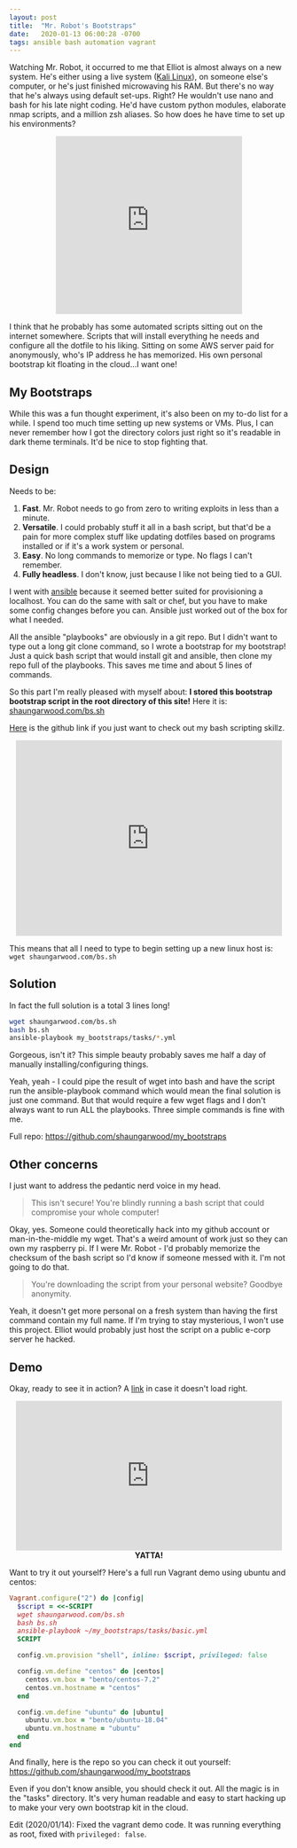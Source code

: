 ```yaml
---
layout: post
title:  "Mr. Robot's Bootstraps"
date:   2020-01-13 06:00:28 -0700
tags: ansible bash automation vagrant
---
```


Watching Mr. Robot, it occurred to me that Elliot is almost always on a new system. He's either using a live system ([Kali Linux](https://www.kali.org/)), on someone else's computer, or he's just finished microwaving his RAM. But there's no way that he's always using default set-ups. Right? He wouldn't use nano and bash for his late night coding. He'd have custom python modules, elaborate nmap scripts, and a million zsh aliases. So how does he have time to set up his environments?

<center>
  <iframe src="https://giphy.com/embed/ZKQpx4TYrxTtS" width="336" height="321" frameBorder="0" allowFullScreen>
  </iframe>
</center>

I think that he probably has some automated scripts sitting out on the internet somewhere. Scripts that will install everything he needs and configure all the dotfile to his liking. Sitting on some AWS server paid for anonymously, who's IP address he has memorized. His own personal bootstrap kit floating in the cloud...I want one!

## My Bootstraps

While this was a fun thought experiment, it's also been on my to-do list for a while. I spend too much time setting up new systems or VMs. Plus, I can never remember how I got the directory colors just right so it's readable in dark theme terminals. It'd be nice to stop fighting that.

## Design

Needs to be:
1. **Fast**. Mr. Robot needs to go from zero to writing exploits in less than a minute.
2. **Versatile**. I could probably stuff it all in a bash script, but that'd be a pain for more complex stuff like updating dotfiles based on programs installed or if it's a work system or personal.
3. **Easy**. No long commands to memorize or type. No flags I can't remember.
4. **Fully headless**. I don't know, just because I like not being tied to a GUI.

I went with [ansible](https://www.ansible.com/) because it seemed better suited for provisioning a localhost. You can do the same with salt or chef, but you have to make some config changes before you can. Ansible just worked out of the box for what I needed.

All the ansible "playbooks" are obviously in a git repo. But I didn't want to type out a long git clone command, so I wrote a bootstrap for my bootstrap! Just a quick bash script that would install git and ansible, then clone my repo full of the playbooks. This saves me time and about 5 lines of commands.

So this part I'm really pleased with myself about: **I stored this bootstrap bootstrap script in the root directory of this site!** Here it is:
<a href="https://shaungarwood.com/bs.sh">shaungarwood.com/bs.sh</a>

[Here](https://github.com/shaungarwood/my_bootstraps/blob/master/bin/initial-bootstrap.sh) is the github link if you just want to check out my bash scripting skillz.

<center>
  <iframe src="https://giphy.com/embed/WiM5K1e9MtEic" width="480" height="353" frameBorder="0" class="giphy-embed" allowFullScreen>
  </iframe>
</center>


This means that all I need to type to begin setting up a new linux host is:
```wget shaungarwood.com/bs.sh```

## Solution

In fact the full solution is a total 3 lines long!

```bash
wget shaungarwood.com/bs.sh
bash bs.sh
ansible-playbook my_bootstraps/tasks/*.yml
```

Gorgeous, isn't it? This simple beauty probably saves me half a day of manually installing/configuring things.

Yeah, yeah - I could pipe the result of wget into bash and have the script run the ansible-playbook command which would mean the final solution is just one command. But that would require a few wget flags and I don't always want to run ALL the playbooks. Three simple commands is fine with me.

Full repo:
<a href="https://github.com/shaungarwood/my_bootstraps">https://github.com/shaungarwood/my_bootstraps</a>

## Other concerns

I just want to address the pedantic nerd voice in my head.

> This isn't secure! You're blindly running a bash script that could compromise your whole computer!

Okay, yes. Someone could theoretically hack into my github account or man-in-the-middle my wget. That's a weird amount of work just so they can own my raspberry pi. If I were Mr. Robot - I'd probably memorize the checksum of the bash script so I'd know if someone messed with it. I'm not going to do that.

> You're downloading the script from your personal website? Goodbye anonymity.

Yeah, it doesn't get more personal on a fresh system than having the first command contain my full name. If I'm trying to stay mysterious, I won't use this project. Elliot would probably just host the script on a public e-corp server he hacked.

## Demo

Okay, ready to see it in action? A <a href="https://asciinema.org/a/oOVnonDr00420VksGn99HN8H9">link</a> in case it doesn't load right.

<center>
  <script id="asciicast-oOVnonDr00420VksGn99HN8H9" src="https://asciinema.org/a/oOVnonDr00420VksGn99HN8H9.js?speed=1.1&size=medium" async>
  </script>
</center>

<center>
  <iframe src="https://giphy.com/embed/RPwrO4b46mOdy" width="480" height="270" frameBorder="0" class="giphy-embed" allowFullScreen>
  </iframe>
</center>
<center><b>YATTA!</b></center>


Want to try it out yourself? Here's a full run Vagrant demo using ubuntu and centos:
```ruby
Vagrant.configure("2") do |config|
  $script = <<-SCRIPT
  wget shaungarwood.com/bs.sh
  bash bs.sh
  ansible-playbook ~/my_bootstraps/tasks/basic.yml
  SCRIPT

  config.vm.provision "shell", inline: $script, privileged: false

  config.vm.define "centos" do |centos|
    centos.vm.box = "bento/centos-7.2"
    centos.vm.hostname = "centos"
  end

  config.vm.define "ubuntu" do |ubuntu|
    ubuntu.vm.box = "bento/ubuntu-18.04"
    ubuntu.vm.hostname = "ubuntu"
  end
end
```

And finally, here is the repo so you can check it out yourself:
<a href="https://github.com/shaungarwood/my_bootstraps">https://github.com/shaungarwood/my_bootstraps</a>

Even if you don't know ansible, you should check it out. All the magic is in the "tasks" directory. It's very human readable and easy to start hacking up to make your very own bootstrap kit in the cloud.

Edit (2020/01/14): Fixed the vagrant demo code. It was running everything as root, fixed with ```privileged: false```.
